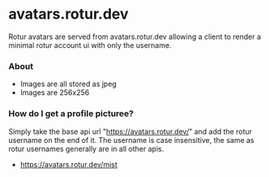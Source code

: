 # avatars.rotur.dev

Rotur avatars are served from avatars.rotur.dev allowing a client to render a minimal rotur account ui with only the username.

### About

* Images are all stored as jpeg
* Images are 256x256

### How do I get a profile picturee?

Simply take the base api url "https://avatars.rotur.dev/" and add the rotur username on the end of it. The username is case insensitive, the same as rotur usernames generally are in all other apis.

* https://avatars.rotur.dev/mist
